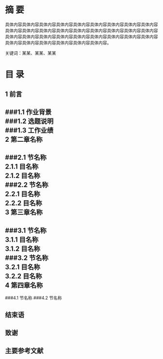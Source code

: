 摘     要
===================================  
具体内容具体内容具体内容具体内容具体内容具体内容具体内容具体内容具体内容具体内容具体内容具体内容具体内容具体内容具体内容具体内容具体内容具体内容具体内容具体内容具体内容具体内容具体内容具体内容具体内容具体内容具体内容具体内容具体内容具体内容具体内容具体内容具体内容。

关键词：某某、某某、某某
 

目    录
===================================  

1 前言	
----------------------------------- 
###1.1  作业背景	
###1.2  选题说明	
###1.3  工作业绩	
2  第二章名称	
----------------------------------- 
###2.1   节名称	
   2.1.1  目名称	
   2.1.2  目名称	
###2.2 节名称	
   2.2.1  目名称	
   2.2.2  目名称	
3 第三章名称	
----------------------------------- 
###3.1   节名称	
   3.1.1  目名称	
   3.1.2  目名称	
###3.2 节名称	
   3.2.1  目名称	
   3.2.2  目名称	
4 第四章名称	
-----------------------------------
###4.1   节名称
###4.2   节名称

结束语
-----------------------------------
致谢	
-----------------------------------
主要参考文献	
-----------------------------------


